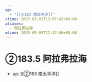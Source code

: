 ```yaml
---
up:
  - "[[②183 南太平洋]]"
ctime: 2025-03-01T13:07:42+08:00
aliases:
  - 阿拉弗拉海
mtime: 2025-09-09T12:37:06+08:00
---
```


# ②183.5 阿拉弗拉海

- up: [[②183 南太平洋]]
